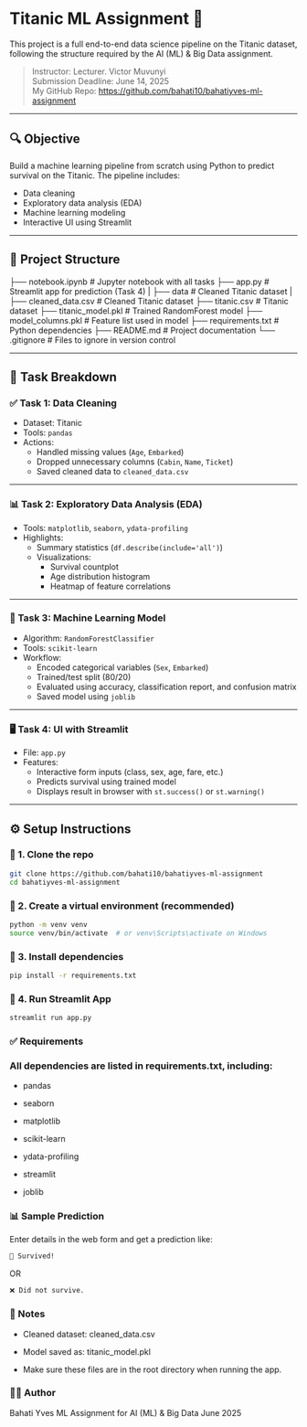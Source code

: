 # Titanic ML Assignment 🚢

This project is a full end-to-end data science pipeline on the Titanic dataset, following the structure required by the AI (ML) & Big Data assignment.

> Instructor: Lecturer. Victor Muvunyi  
> Submission Deadline: June 14, 2025  
> My GitHub Repo: https://github.com/bahati10/bahatiyves-ml-assignment

---

## 🔍 Objective

Build a machine learning pipeline from scratch using Python to predict survival on the Titanic. The pipeline includes:

- Data cleaning
- Exploratory data analysis (EDA)
- Machine learning modeling
- Interactive UI using Streamlit

---

## 📁 Project Structure

├── notebook.ipynb # Jupyter notebook with all tasks
├── app.py # Streamlit app for prediction (Task 4)
| ├── data # Cleaned Titanic dataset
| ├── cleaned_data.csv # Cleaned Titanic dataset
├── titanic.csv # Titanic dataset
├── titanic_model.pkl # Trained RandomForest model
├── model_columns.pkl # Feature list used in model
├── requirements.txt # Python dependencies
├── README.md # Project documentation
└── .gitignore # Files to ignore in version control

---

## 🧪 Task Breakdown

### ✅ Task 1: Data Cleaning

- Dataset: Titanic
- Tools: `pandas`
- Actions:
  - Handled missing values (`Age`, `Embarked`)
  - Dropped unnecessary columns (`Cabin`, `Name`, `Ticket`)
  - Saved cleaned data to `cleaned_data.csv`

---

### 📊 Task 2: Exploratory Data Analysis (EDA)

- Tools: `matplotlib`, `seaborn`, `ydata-profiling`
- Highlights:
  - Summary statistics (`df.describe(include='all')`)
  - Visualizations:
    - Survival countplot
    - Age distribution histogram
    - Heatmap of feature correlations

---

### 🤖 Task 3: Machine Learning Model

- Algorithm: `RandomForestClassifier`
- Tools: `scikit-learn`
- Workflow:
  - Encoded categorical variables (`Sex`, `Embarked`)
  - Trained/test split (80/20)
  - Evaluated using accuracy, classification report, and confusion matrix
  - Saved model using `joblib`

---

### 🖥️ Task 4: UI with Streamlit

- File: `app.py`
- Features:
  - Interactive form inputs (class, sex, age, fare, etc.)
  - Predicts survival using trained model
  - Displays result in browser with `st.success()` or `st.warning()`

---

## ⚙️ Setup Instructions

### 🔹 1. Clone the repo

```bash
git clone https://github.com/bahati10/bahatiyves-ml-assignment
cd bahatiyves-ml-assignment
```

### 🔹 2. Create a virtual environment (recommended)

```bash
python -m venv venv
source venv/bin/activate  # or venv\Scripts\activate on Windows
```

### 🔹 3. Install dependencies

```bash
pip install -r requirements.txt
```

### 🔹 4. Run Streamlit App

```bash
streamlit run app.py
```

### ✅ Requirements

### All dependencies are listed in requirements.txt, including:

- pandas

- seaborn

- matplotlib

- scikit-learn

- ydata-profiling

- streamlit

- joblib

### 📊 Sample Prediction

Enter details in the web form and get a prediction like:

```bash
🎉 Survived!
```

OR

```bash
❌ Did not survive.
```

### 📌 Notes

- Cleaned dataset: cleaned_data.csv

- Model saved as: titanic_model.pkl

- Make sure these files are in the root directory when running the app.

### 🧑‍💻 Author

Bahati Yves
ML Assignment for AI (ML) & Big Data
June 2025
